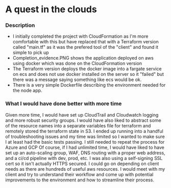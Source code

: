 # A quest in the clouds

### Description
- I initially completed the project with CloudFormation as I'm more comfortable with this but have replaced that with a Terraform version called "main.tf" as it was the prefered tool of the "client" and found it simple to pick up
- Completion_evidence.PNG shows the application deployed on aws using docker which was done on the CloudFormation version
- The Terraform version deploys the docker image into a fargate service on ecs and does not use docker installed on the server 
  so it "failed" but there was a message saying something like ecs would be ok. 
- There is a very simple Dockerfile describing the environment needed for the node app.


### What I would have done better with more time
Given more time, I would have set up CloudTrail and Cloudwatch logging and more robust security groups.
I would have also liked to abstract some of the resource names into a separate variables file for terraform and remotely stored the terraform state in S3. 
I ended up running into a handful of troubleshooting issues and my time was limited so I wanted to make sure I at least had the basic tests passing. I still needed to repeat the process for Azure and GCP
Of course, if I had unlimited time, I would have liked to have set up an auto-scaling group, WAF, DNS routing with a proper web address, and a ci/cd pipeline with dev, prod, etc.
I was also using a self-signing SSL cert so it isn't actually HTTPS secured. I could go on depending on client needs as there are hundreds of useful aws resources. 
I would meet with my client and try to understand their workflow and come up with potential improvements to the environment and how to streamline their process.